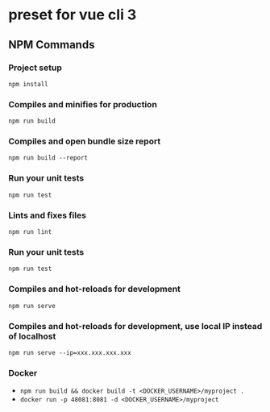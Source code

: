 # preset for vue cli 3

## NPM Commands

### Project setup
```
npm install
```

### Compiles and minifies for production
```
npm run build
```

### Compiles and open bundle size report
```
npm run build --report
```

### Run your unit tests
```
npm run test
```

### Lints and fixes files
```
npm run lint
```

### Run your unit tests
```
npm run test
```

### Compiles and hot-reloads for development
```
npm run serve
```

### Compiles and hot-reloads for development, use local IP instead of localhost
```
npm run serve --ip=xxx.xxx.xxx.xxx
```

<!--LOCAL_EXPRESS?-->

<!--STORYBOOK?-->

### Docker 

- `npm run build && docker build -t <DOCKER_USERNAME>/myproject .`
- `docker run -p 48081:8081 -d <DOCKER_USERNAME>/myproject`
